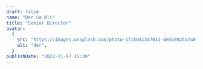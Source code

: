 ```yaml
---
draft: false
name: "Der Sa Nli"
title: "Senior Director"
avatar:
  {
    src: "https://images.unsplash.com/photo-1715041347013-de5b8925a7a0?&fit=crop&w=280",
    alt: "der",
  }
publishDate: "2022-11-07 15:39"
---
```

